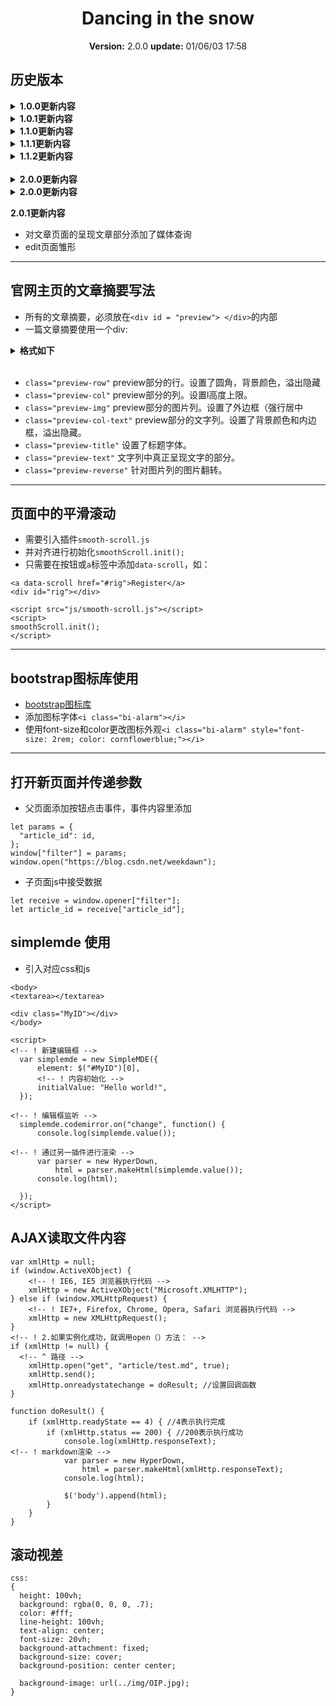 

<center>

# Dancing in the snow
**Version:** 2.0.0
**update:** 01/06/03 17:58

</center>

## 历史版本

<details>
  <summary><strong>1.0.0更新内容</strong></summary>

- 主页封面
  - 基本算是完工，左边栏为作品信息，右边栏是一张背景
  - 载入时有一个加载的动画，然后真个屏幕显示封面
  - 很多内容采用了`wow`和`animate`的入场动效
- 顶部导航栏
  - 暂时只有一个logo返回页面顶部
- 中间主体呈现文章摘要
  - 只做了个样子
  - 图片悬浮效果
  - 摘要还不知道怎么处理，暂时设定文字区域溢出隐藏
- 页脚
  - 信息一栏和版权一栏
  - 基本算是完工，不再大改
- 页面上尝试了滚动视差的图片，还在试验阶段

</details>


<details>
  <summary><strong>1.0.1更新内容</strong></summary>

- 中间主体呈现文章摘要
  - 改掉原先的左右浮动，改用栅格系统
  - 大屏幕坐图右文，小屏幕上图下文
  - <font color="red">出现的问题的，图片部分的悬浮效果，悬浮范围不稳定</font>
</details>

<details>
  <summary><strong>1.1.0更新内容</strong></summary>

- 中间主体呈现文章摘要
  - 图片大小设为父级的80%等比缩放
  - 修改了`#preview`的`margin-top`，使得离导航狼更远一些
- 页面中的平滑滚动
  - 引入插件`smooth-scroll.js`，并在`scroll.js`中对其进行初始化，实现页面内的锚点跳转为滚动方式
- 导航栏
  - 导航狼的列表里姑且先放了登录注册等字和图标
</details>

<details>
  <summary><strong>1.1.1更新内容</strong></summary>

- `preview.css`
  - 将`#preview`的`margin-top`改为`padding`，使得锚点跳转时不遮盖
- `style.css`
  - 修改了导航栏左边logo的鼠标悬浮区域
</details>

<details>
  <summary><strong>1.1.2更新内容</strong></summary>

- 课程设计书`book.html`
</details>

<br>

<details>
  <summary><strong>2.0.0更新内容</strong></summary>

- 主页样式
  - 添加了背景图片
  - 更改了一些容器的颜色
- `artilce.html`
  - 尝试从主页链接到文章页，并传递`article_id`参数
- simplemde
  - markdown编辑器
  - `simplemde-1.11.2.min.css`
  - `simplemde-1.11.2.min.js`
- markdown渲染
  - `parser.js`
</details>

<details>
  <summary><strong>2.0.0更新内容</strong></summary>

- 文章页面
  - 新增页头，包含视差滚动的背景、标题、作者
  - 动态添加文章内容详见`article.html`下的js部分
  - 勉强对页头部分设置了媒体查询
</details>

<strong>2.0.1更新内容</strong>

- 对文章页面的呈现文章部分添加了媒体查询
- edit页面雏形

---

## 官网主页的文章摘要写法

- 所有的文章摘要，必须放在`<div id = "preview"> </div>`的内部
- 一篇文章摘要使用一个div:

<details>
  <summary><strong>格式如下</strong></summary>

```html
# 左图右文
<div class="preview-row row">
    <div class="preview-col preview-img col-sm-4 col-xs-12 wow animate__animated animate__fadeInLeft" data-wow-delay="0.5s">
        <img src="img/OIP.jpg" class="img-rounded img-responsive center-block">
        <a href="#">
            <div class="preview-info">
                <h3>Author: <strong>作者</strong></h3>
                <p>view more</p>
            </div>
        </a>
    </div>
    <div class="preview-col preview-col-text col-sm-8 col-xs-12">
        <div class="preview-text">
            <h2 class="preview-title">文章标题</h2>
            <P>文章摘要</P>
        </div>
    </div>
</div>

#左文右图
<div class="preview-row row">
    <div class="preview-col preview-col-text col-sm-8 col-xs-12">
        <div class="preview-text">
            <h2 class="preview-title">文章标题</h2>
            <P>文章摘要</P>
        </div>
    </div>
    <div class="preview-col preview-img col-sm-4 col-xs-12 wow animate__animated animate__fadeInRight" data-wow-delay="0.5s">
        <img src="img/OIP.jpg" class="preview-reverse img-rounded img-responsive center-block">
        <a href="#">
            <div class="preview-info">
                <h3>Author: <strong>作者</strong></h3>
                <p>view more</p>
            </div>
        </a>
    </div>
</div>
```
</details>
<br>

- `class="preview-row"` preview部分的行。设置了圆角，背景颜色，溢出隐藏
- `class="preview-col"` preview部分的列。设置l高度上限。
- `class="preview-img"` preview部分的图片列。设置了外边框（强行居中
- `class="preview-col-text"` preview部分的文字列。设置了背景颜色和内边框，溢出隐藏。
- `class="preview-title"` 设置了标题字体。
- `class="preview-text"` 文字列中真正呈现文字的部分。
- `class="preview-reverse"` 针对图片列的图片翻转。

----

## 页面中的平滑滚动

- 需要引入插件`smooth-scroll.js`
- 并对齐进行初始化`smoothScroll.init();`
- 只需要在按钮或`a`标签中添加`data-scroll`，如：

```
<a data-scroll href="#rig">Register</a>
<div id="rig"></div>

<script src="js/smooth-scroll.js"></script>
<script>
smoothScroll.init();
</script>
```

----

## bootstrap图标库使用

- [bootstrap图标库](https://icons.bootcss.com/#styling)
- 添加图标字体`<i class="bi-alarm"></i>`
- 使用font-size和color更改图标外观`<i class="bi-alarm" style="font-size: 2rem; color: cornflowerblue;"></i>`

----

## 打开新页面并传递参数

- 父页面添加按钮点击事件，事件内容里添加
```
let params = {
  "article_id": id,
};
window["filter"] = params;
window.open("https://blog.csdn.net/weekdawn");

```

- 子页面js中接受数据
```
let receive = window.opener["filter"];
let article_id = receive["article_id"];
```

## simplemde 使用

- 引入对应css和js
```
<body>
<textarea></textarea>

<div class="MyID"></div>
</body>

<script>
<!-- ! 新建编辑框 -->
  var simplemde = new SimpleMDE({
      element: $("#MyID")[0],
      <!-- ! 内容初始化 -->
      initialValue: "Hello world!",
  });

<!-- ! 编辑框监听 -->
  simplemde.codemirror.on("change", function() {
      console.log(simplemde.value());

<!-- ! 通过另一插件进行渲染 -->
      var parser = new HyperDown,
          html = parser.makeHtml(simplemde.value());
      console.log(html);

  });
</script>
```

## AJAX读取文件内容

```
var xmlHttp = null;
if (window.ActiveXObject) {
    <!-- ! IE6, IE5 浏览器执行代码 -->
    xmlHttp = new ActiveXObject("Microsoft.XMLHTTP");
} else if (window.XMLHttpRequest) {
    <!-- ! IE7+, Firefox, Chrome, Opera, Safari 浏览器执行代码 -->
    xmlHttp = new XMLHttpRequest();
}
<!-- ! 2.如果实例化成功，就调用open（）方法： -->
if (xmlHttp != null) {
  <!-- ^ 路径 -->
    xmlHttp.open("get", "article/test.md", true);
    xmlHttp.send();
    xmlHttp.onreadystatechange = doResult; //设置回调函数                 
}

function doResult() {
    if (xmlHttp.readyState == 4) { //4表示执行完成
        if (xmlHttp.status == 200) { //200表示执行成功
            console.log(xmlHttp.responseText);
<!-- ! markdown渲染 -->
            var parser = new HyperDown,
                html = parser.makeHtml(xmlHttp.responseText);
            console.log(html);

            $('body').append(html);
        }
    }
}
```

## 滚动视差

```
css:
{
  height: 100vh;
  background: rgba(0, 0, 0, .7);
  color: #fff;
  line-height: 100vh;
  text-align: center;
  font-size: 20vh;
  background-attachment: fixed;
  background-size: cover;
  background-position: center center;

  background-image: url(../img/OIP.jpg);
}
```
